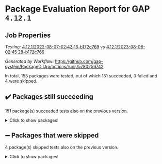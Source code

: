# Package Evaluation Report for GAP `4.12.1`

## Job Properties

*Testing:* [4.12.1/2023-08-07-02:43:16-b172c769](https://github.com/gap-system/PackageDistro/blob/data/reports/4.12.1/2023-08-07-02:43:16-b172c769) vs [4.12.1/2023-08-06-02:45:28-b172c769](https://github.com/gap-system/PackageDistro/blob/data/reports/4.12.1/2023-08-06-02:45:28-b172c769)

*Generated by Workflow:* https://github.com/gap-system/PackageDistro/actions/runs/5780256742

In total, 155 packages were tested, out of which 151 succeeded, 0 failed and 4 were skipped.

## :heavy_check_mark: Packages still succeeding

151 package(s) succeeded tests also on the previous version.
<details><summary>Click to show packages!</summary>

- 4ti2interface 2023.02-04 [(success)](https://github.com/gap-system/PackageDistro/actions/runs/5780256742/job/15663883343)
- ace 5.6.2 [(success)](https://github.com/gap-system/PackageDistro/actions/runs/5780256742/job/15663883442)
- aclib 1.3.2 [(success)](https://github.com/gap-system/PackageDistro/actions/runs/5780256742/job/15663883535)
- agt 0.3.1 [(success)](https://github.com/gap-system/PackageDistro/actions/runs/5780256742/job/15663883623)
- alnuth 3.2.1 [(success)](https://github.com/gap-system/PackageDistro/actions/runs/5780256742/job/15663883719)
- anupq 3.3.0 [(success)](https://github.com/gap-system/PackageDistro/actions/runs/5780256742/job/15663883812)
- atlasrep 2.1.6 [(success)](https://github.com/gap-system/PackageDistro/actions/runs/5780256742/job/15663883919)
- autodoc 2023.06.19 [(success)](https://github.com/gap-system/PackageDistro/actions/runs/5780256742/job/15663884010)
- automata 1.15 [(success)](https://github.com/gap-system/PackageDistro/actions/runs/5780256742/job/15663884102)
- automgrp 1.3.2 [(success)](https://github.com/gap-system/PackageDistro/actions/runs/5780256742/job/15663884196)
- autpgrp 1.11 [(success)](https://github.com/gap-system/PackageDistro/actions/runs/5780256742/job/15663884286)
- cap 2023.08-03 [(success)](https://github.com/gap-system/PackageDistro/actions/runs/5780256742/job/15663884370)
- caratinterface 2.3.5 [(success)](https://github.com/gap-system/PackageDistro/actions/runs/5780256742/job/15663884460)
- cddinterface 2022.11.01 [(success)](https://github.com/gap-system/PackageDistro/actions/runs/5780256742/job/15663884566)
- circle 1.6.6 [(success)](https://github.com/gap-system/PackageDistro/actions/runs/5780256742/job/15663884682)
- classicpres 1.22 [(success)](https://github.com/gap-system/PackageDistro/actions/runs/5780256742/job/15663884766)
- cohomolo 1.6.11 [(success)](https://github.com/gap-system/PackageDistro/actions/runs/5780256742/job/15663884855)
- congruence 1.2.5 [(success)](https://github.com/gap-system/PackageDistro/actions/runs/5780256742/job/15663884924)
- corelg 1.56 [(success)](https://github.com/gap-system/PackageDistro/actions/runs/5780256742/job/15663885003)
- crime 1.6 [(success)](https://github.com/gap-system/PackageDistro/actions/runs/5780256742/job/15663885083)
- crisp 1.4.6 [(success)](https://github.com/gap-system/PackageDistro/actions/runs/5780256742/job/15663885168)
- crypting 0.10.4 [(success)](https://github.com/gap-system/PackageDistro/actions/runs/5780256742/job/15663885249)
- cryst 4.1.26 [(success)](https://github.com/gap-system/PackageDistro/actions/runs/5780256742/job/15663885349)
- crystcat 1.1.10 [(success)](https://github.com/gap-system/PackageDistro/actions/runs/5780256742/job/15663885421)
- ctbllib 1.3.6 [(success)](https://github.com/gap-system/PackageDistro/actions/runs/5780256742/job/15663885498)
- cubefree 1.19 [(success)](https://github.com/gap-system/PackageDistro/actions/runs/5780256742/job/15663885564)
- curlinterface 2.3.2 [(success)](https://github.com/gap-system/PackageDistro/actions/runs/5780256742/job/15663885636)
- cvec 2.8.1 [(success)](https://github.com/gap-system/PackageDistro/actions/runs/5780256742/job/15663885698)
- datastructures 0.3.0 [(success)](https://github.com/gap-system/PackageDistro/actions/runs/5780256742/job/15663885768)
- deepthought 1.0.6 [(success)](https://github.com/gap-system/PackageDistro/actions/runs/5780256742/job/15663885831)
- design 1.8 [(success)](https://github.com/gap-system/PackageDistro/actions/runs/5780256742/job/15663885910)
- difsets 2.3.1 [(success)](https://github.com/gap-system/PackageDistro/actions/runs/5780256742/job/15663885959)
- digraphs 1.6.2 [(success)](https://github.com/gap-system/PackageDistro/actions/runs/5780256742/job/15663886028)
- edim 1.3.7 [(success)](https://github.com/gap-system/PackageDistro/actions/runs/5780256742/job/15663886096)
- example 4.3.4 [(success)](https://github.com/gap-system/PackageDistro/actions/runs/5780256742/job/15663886173)
- examplesforhomalg 2023.07-01 [(success)](https://github.com/gap-system/PackageDistro/actions/runs/5780256742/job/15663886248)
- factint 1.6.3 [(success)](https://github.com/gap-system/PackageDistro/actions/runs/5780256742/job/15663886345)
- ferret 1.0.9 [(success)](https://github.com/gap-system/PackageDistro/actions/runs/5780256742/job/15663886408)
- fga 1.5.0 [(success)](https://github.com/gap-system/PackageDistro/actions/runs/5780256742/job/15663886496)
- fining 1.5.6 [(success)](https://github.com/gap-system/PackageDistro/actions/runs/5780256742/job/15663886586)
- float 1.0.3 [(success)](https://github.com/gap-system/PackageDistro/actions/runs/5780256742/job/15663886663)
- format 1.4.3 [(success)](https://github.com/gap-system/PackageDistro/actions/runs/5780256742/job/15663886745)
- forms 1.2.9 [(success)](https://github.com/gap-system/PackageDistro/actions/runs/5780256742/job/15663886845)
- fplsa 1.2.6 [(success)](https://github.com/gap-system/PackageDistro/actions/runs/5780256742/job/15663886958)
- fr 2.4.12 [(success)](https://github.com/gap-system/PackageDistro/actions/runs/5780256742/job/15663887046)
- francy 2.0.3 [(success)](https://github.com/gap-system/PackageDistro/actions/runs/5780256742/job/15663887119)
- fwtree 1.3 [(success)](https://github.com/gap-system/PackageDistro/actions/runs/5780256742/job/15663887187)
- gapdoc 1.6.6 [(success)](https://github.com/gap-system/PackageDistro/actions/runs/5780256742/job/15663887272)
- gauss 2023.02-04 [(success)](https://github.com/gap-system/PackageDistro/actions/runs/5780256742/job/15663887356)
- gaussforhomalg 2023.02-04 [(success)](https://github.com/gap-system/PackageDistro/actions/runs/5780256742/job/15663887449)
- gbnp 1.0.5 [(success)](https://github.com/gap-system/PackageDistro/actions/runs/5780256742/job/15663887542)
- generalizedmorphismsforcap 2023.03-01 [(success)](https://github.com/gap-system/PackageDistro/actions/runs/5780256742/job/15663887627)
- genss 1.6.8 [(success)](https://github.com/gap-system/PackageDistro/actions/runs/5780256742/job/15663887716)
- gradedmodules 2023.02-04 [(success)](https://github.com/gap-system/PackageDistro/actions/runs/5780256742/job/15663887800)
- gradedringforhomalg 2023.02-04 [(success)](https://github.com/gap-system/PackageDistro/actions/runs/5780256742/job/15663887888)
- grape 4.9.0 [(success)](https://github.com/gap-system/PackageDistro/actions/runs/5780256742/job/15663887972)
- groupoids 1.73 [(success)](https://github.com/gap-system/PackageDistro/actions/runs/5780256742/job/15663888066)
- grpconst 2.6.4 [(success)](https://github.com/gap-system/PackageDistro/actions/runs/5780256742/job/15663888169)
- guarana 0.96.3 [(success)](https://github.com/gap-system/PackageDistro/actions/runs/5780256742/job/15663888244)
- guava 3.18 [(success)](https://github.com/gap-system/PackageDistro/actions/runs/5780256742/job/15663888323)
- hap 1.57 [(success)](https://github.com/gap-system/PackageDistro/actions/runs/5780256742/job/15663888389)
- hapcryst 0.1.15 [(success)](https://github.com/gap-system/PackageDistro/actions/runs/5780256742/job/15663888467)
- hecke 1.5.3 [(success)](https://github.com/gap-system/PackageDistro/actions/runs/5780256742/job/15663888527)
- help 3.5 [(success)](https://github.com/gap-system/PackageDistro/actions/runs/5780256742/job/15663888620)
- homalg 2023.02-05 [(success)](https://github.com/gap-system/PackageDistro/actions/runs/5780256742/job/15663888692)
- homalgtocas 2023.02-04 [(success)](https://github.com/gap-system/PackageDistro/actions/runs/5780256742/job/15663888747)
- idrel 2.45 [(success)](https://github.com/gap-system/PackageDistro/actions/runs/5780256742/job/15663888906)
- images 1.3.1 [(success)](https://github.com/gap-system/PackageDistro/actions/runs/5780256742/job/15663889016)
- intpic 0.3.0 [(success)](https://github.com/gap-system/PackageDistro/actions/runs/5780256742/job/15663889102)
- io 4.8.1 [(success)](https://github.com/gap-system/PackageDistro/actions/runs/5780256742/job/15663889201)
- io_forhomalg 2023.02-04 [(success)](https://github.com/gap-system/PackageDistro/actions/runs/5780256742/job/15663889278)
- irredsol 1.4.4 [(success)](https://github.com/gap-system/PackageDistro/actions/runs/5780256742/job/15663889356)
- json 2.1.1 [(success)](https://github.com/gap-system/PackageDistro/actions/runs/5780256742/job/15663889444)
- jupyterkernel 1.5.0 [(success)](https://github.com/gap-system/PackageDistro/actions/runs/5780256742/job/15663889536)
- jupyterviz 1.5.6 [(success)](https://github.com/gap-system/PackageDistro/actions/runs/5780256742/job/15663889639)
- kan 1.35 [(success)](https://github.com/gap-system/PackageDistro/actions/runs/5780256742/job/15663889720)
- kbmag 1.5.11 [(success)](https://github.com/gap-system/PackageDistro/actions/runs/5780256742/job/15663889821)
- laguna 3.9.6 [(success)](https://github.com/gap-system/PackageDistro/actions/runs/5780256742/job/15663889905)
- liealgdb 2.2.1 [(success)](https://github.com/gap-system/PackageDistro/actions/runs/5780256742/job/15663889988)
- liepring 2.8 [(success)](https://github.com/gap-system/PackageDistro/actions/runs/5780256742/job/15663890082)
- liering 2.4.2 [(success)](https://github.com/gap-system/PackageDistro/actions/runs/5780256742/job/15663890163)
- linearalgebraforcap 2023.06-02 [(success)](https://github.com/gap-system/PackageDistro/actions/runs/5780256742/job/15663890289)
- localizeringforhomalg 2023.02-04 [(success)](https://github.com/gap-system/PackageDistro/actions/runs/5780256742/job/15663890375)
- loops 3.4.3 [(success)](https://github.com/gap-system/PackageDistro/actions/runs/5780256742/job/15663890471)
- lpres 1.0.3 [(success)](https://github.com/gap-system/PackageDistro/actions/runs/5780256742/job/15663890550)
- majoranaalgebras 1.5.1 [(success)](https://github.com/gap-system/PackageDistro/actions/runs/5780256742/job/15663890628)
- mapclass 1.4.6 [(success)](https://github.com/gap-system/PackageDistro/actions/runs/5780256742/job/15663890713)
- matgrp 0.70 [(success)](https://github.com/gap-system/PackageDistro/actions/runs/5780256742/job/15663890797)
- matricesforhomalg 2023.02-04 [(success)](https://github.com/gap-system/PackageDistro/actions/runs/5780256742/job/15663890888)
- modisom 2.5.4 [(success)](https://github.com/gap-system/PackageDistro/actions/runs/5780256742/job/15663890983)
- modulepresentationsforcap 2023.08-01 [(success)](https://github.com/gap-system/PackageDistro/actions/runs/5780256742/job/15663891076)
- modules 2023.02-04 [(success)](https://github.com/gap-system/PackageDistro/actions/runs/5780256742/job/15663891159)
- monoidalcategories 2023.07-01 [(success)](https://github.com/gap-system/PackageDistro/actions/runs/5780256742/job/15663891246)
- nconvex 2022.09-01 [(success)](https://github.com/gap-system/PackageDistro/actions/runs/5780256742/job/15663891334)
- nilmat 1.4.2 [(success)](https://github.com/gap-system/PackageDistro/actions/runs/5780256742/job/15663891439)
- nock 1.5 [(success)](https://github.com/gap-system/PackageDistro/actions/runs/5780256742/job/15663891539)
- normalizinterface 1.3.6 [(success)](https://github.com/gap-system/PackageDistro/actions/runs/5780256742/job/15663891657)
- nq 2.5.10 [(success)](https://github.com/gap-system/PackageDistro/actions/runs/5780256742/job/15663891774)
- numericalsgps 1.3.1 [(success)](https://github.com/gap-system/PackageDistro/actions/runs/5780256742/job/15663891894)
- openmath 11.5.3 [(success)](https://github.com/gap-system/PackageDistro/actions/runs/5780256742/job/15663892016)
- orb 4.9.0 [(success)](https://github.com/gap-system/PackageDistro/actions/runs/5780256742/job/15663892125)
- packagemanager 1.4.1 [(success)](https://github.com/gap-system/PackageDistro/actions/runs/5780256742/job/15663892219)
- patternclass 2.4.3 [(success)](https://github.com/gap-system/PackageDistro/actions/runs/5780256742/job/15663892356)
- permut 2.0.4 [(success)](https://github.com/gap-system/PackageDistro/actions/runs/5780256742/job/15663892473)
- polenta 1.3.10 [(success)](https://github.com/gap-system/PackageDistro/actions/runs/5780256742/job/15663892596)
- polymaking 0.8.6 [(success)](https://github.com/gap-system/PackageDistro/actions/runs/5780256742/job/15663892706)
- primgrp 3.4.4 [(success)](https://github.com/gap-system/PackageDistro/actions/runs/5780256742/job/15663892813)
- profiling 2.5.4 [(success)](https://github.com/gap-system/PackageDistro/actions/runs/5780256742/job/15663892925)
- qpa 1.34 [(success)](https://github.com/gap-system/PackageDistro/actions/runs/5780256742/job/15663893038)
- quagroup 1.8.3 [(success)](https://github.com/gap-system/PackageDistro/actions/runs/5780256742/job/15663893160)
- radiroot 2.9 [(success)](https://github.com/gap-system/PackageDistro/actions/runs/5780256742/job/15663893277)
- rcwa 4.7.1 [(success)](https://github.com/gap-system/PackageDistro/actions/runs/5780256742/job/15663893396)
- rds 1.8 [(success)](https://github.com/gap-system/PackageDistro/actions/runs/5780256742/job/15663893526)
- recog 1.4.2 [(success)](https://github.com/gap-system/PackageDistro/actions/runs/5780256742/job/15663893638)
- repndecomp 1.3.0 [(success)](https://github.com/gap-system/PackageDistro/actions/runs/5780256742/job/15663893756)
- repsn 3.1.1 [(success)](https://github.com/gap-system/PackageDistro/actions/runs/5780256742/job/15663893880)
- resclasses 4.7.3 [(success)](https://github.com/gap-system/PackageDistro/actions/runs/5780256742/job/15663893991)
- ringsforhomalg 2023.02-05 [(success)](https://github.com/gap-system/PackageDistro/actions/runs/5780256742/job/15663894091)
- sco 2023.02-04 [(success)](https://github.com/gap-system/PackageDistro/actions/runs/5780256742/job/15663894206)
- scscp 2.4.1 [(success)](https://github.com/gap-system/PackageDistro/actions/runs/5780256742/job/15663894314)
- semigroups 5.2.1 [(success)](https://github.com/gap-system/PackageDistro/actions/runs/5780256742/job/15663894426)
- sglppow 2.3 [(success)](https://github.com/gap-system/PackageDistro/actions/runs/5780256742/job/15663894529)
- sgpviz 0.999.5 [(success)](https://github.com/gap-system/PackageDistro/actions/runs/5780256742/job/15663894648)
- simpcomp 2.1.14 [(success)](https://github.com/gap-system/PackageDistro/actions/runs/5780256742/job/15663894759)
- singular 2023.02.09 [(success)](https://github.com/gap-system/PackageDistro/actions/runs/5780256742/job/15663894870)
- sl2reps 1.1 [(success)](https://github.com/gap-system/PackageDistro/actions/runs/5780256742/job/15663894953)
- sla 1.5.3 [(success)](https://github.com/gap-system/PackageDistro/actions/runs/5780256742/job/15663895054)
- smallgrp 1.5.3 [(success)](https://github.com/gap-system/PackageDistro/actions/runs/5780256742/job/15663895146)
- smallsemi 0.6.13 [(success)](https://github.com/gap-system/PackageDistro/actions/runs/5780256742/job/15663895236)
- sonata 2.9.6 [(success)](https://github.com/gap-system/PackageDistro/actions/runs/5780256742/job/15663895334)
- sophus 1.27 [(success)](https://github.com/gap-system/PackageDistro/actions/runs/5780256742/job/15663895450)
- spinsym 1.5.2 [(success)](https://github.com/gap-system/PackageDistro/actions/runs/5780256742/job/15663895558)
- standardff 0.9.4 [(success)](https://github.com/gap-system/PackageDistro/actions/runs/5780256742/job/15663895646)
- symbcompcc 1.3.2 [(success)](https://github.com/gap-system/PackageDistro/actions/runs/5780256742/job/15663895745)
- thelma 1.3 [(success)](https://github.com/gap-system/PackageDistro/actions/runs/5780256742/job/15663895859)
- tomlib 1.2.9 [(success)](https://github.com/gap-system/PackageDistro/actions/runs/5780256742/job/15663895966)
- toolsforhomalg 2023.07-01 [(success)](https://github.com/gap-system/PackageDistro/actions/runs/5780256742/job/15663896053)
- toric 1.9.5 [(success)](https://github.com/gap-system/PackageDistro/actions/runs/5780256742/job/15663896155)
- toricvarieties 2022.07.13 [(success)](https://github.com/gap-system/PackageDistro/actions/runs/5780256742/job/15663896269)
- transgrp 3.6.4 [(success)](https://github.com/gap-system/PackageDistro/actions/runs/5780256742/job/15663896375)
- ugaly 4.1.3 [(success)](https://github.com/gap-system/PackageDistro/actions/runs/5780256742/job/15663896457)
- unipot 1.5 [(success)](https://github.com/gap-system/PackageDistro/actions/runs/5780256742/job/15663896569)
- unitlib 4.2.0 [(success)](https://github.com/gap-system/PackageDistro/actions/runs/5780256742/job/15663896662)
- utils 0.82 [(success)](https://github.com/gap-system/PackageDistro/actions/runs/5780256742/job/15663896745)
- uuid 0.7 [(success)](https://github.com/gap-system/PackageDistro/actions/runs/5780256742/job/15663896835)
- walrus 0.9991 [(success)](https://github.com/gap-system/PackageDistro/actions/runs/5780256742/job/15663896913)
- wedderga 4.10.4 [(success)](https://github.com/gap-system/PackageDistro/actions/runs/5780256742/job/15663896984)
- xmod 2.91 [(success)](https://github.com/gap-system/PackageDistro/actions/runs/5780256742/job/15663897055)
- xmodalg 1.23 [(success)](https://github.com/gap-system/PackageDistro/actions/runs/5780256742/job/15663897145)
- yangbaxter 0.10.3 [(success)](https://github.com/gap-system/PackageDistro/actions/runs/5780256742/job/15663897235)
- zeromqinterface 0.14 [(success)](https://github.com/gap-system/PackageDistro/actions/runs/5780256742/job/15663897346)
</details>

## :heavy_minus_sign: Packages that were skipped

4 package(s) skipped tests also on the previous version.
<details><summary>Click to show packages!</summary>

- browse 1.8.21 [(skipped)](https://github.com/gap-system/PackageDistro/actions/runs/5780256742/job/15663664962)
- itc 1.5.1 [(skipped)](https://github.com/gap-system/PackageDistro/actions/runs/5780256742/job/15663664962)
- polycyclic 2.16 [(skipped)](https://github.com/gap-system/PackageDistro/actions/runs/5780256742/job/15663664962)
- xgap 4.31 [(skipped)](https://github.com/gap-system/PackageDistro/actions/runs/5780256742/job/15663664962)
</details>

